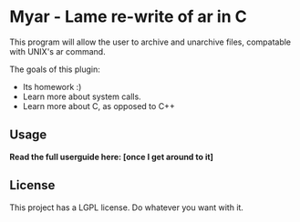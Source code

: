 Myar - Lame re-write of ar in C
====================
This program will allow the user to archive and unarchive files, compatable with UNIX's ar command.

The goals of this plugin:

 * Its homework :)
 * Learn more about system calls.
 * Learn more about C, as opposed to C++

Usage
---------
<b>Read the full userguide here: [once I get around to it]</b>


License
----------
This project has a LGPL license. Do whatever you want with it.<br>